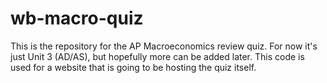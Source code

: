 # wb-macro-quiz
This is the repository for the AP Macroeconomics review quiz. For now it's just Unit 3 (AD/AS), but hopefully more can be added later. This code is used for a website that is going to be hosting the quiz itself.

